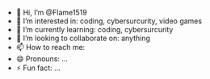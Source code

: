 - 👋 Hi, I’m @Flame1519
- 👀 I’m interested in: coding, cybersurcurity, video games
- 🌱 I’m currently learning: coding, cybersurcurity 
- 💞️ I’m looking to collaborate on: anything 
- 📫 How to reach me:
- 😄 Pronouns: ...
- ⚡ Fun fact: ...

<!---
Flame1519/Flame1519 is a ✨ special ✨ repository because its `README.md` (this file) appears on your GitHub profile.
You can click the Preview link to take a look at your changes.
--->
